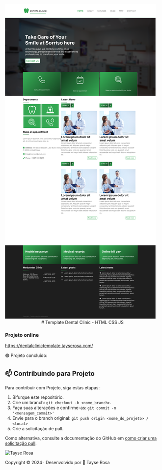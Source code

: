 <a href="https://www.tayserosa.com">
<img src="./LP_DentalClinic.png" target="_blank" alt="Tayse Rosa">
</a>

<div align="center">
# Template Dental Clinic - HTML CSS JS
</div>



### Projeto online
https://dentalclinictemplate.tayserosa.com/

🟢 Projeto concluído:



## 📫 Contribuindo para Projeto

Para contribuir com Projeto, siga estas etapas:

1. Bifurque este repositório.
2. Crie um branch: `git checkout -b <nome_branch>`.
3. Faça suas alterações e confirme-as: `git commit -m '<mensagem_commit>'`
4. Envie para o branch original: `git push origin <nome_do_projeto> / <local>`
5. Crie a solicitação de pull.

Como alternativa, consulte a documentação do GitHub em [como criar uma solicitação pull](https://help.github.com/en/github/collaborating-with-issues-and-pull-requests/creating-a-pull-request).


<a href="https://www.tayserosa.com">
<img src="./assets/readme-footer.png" target="_blank" alt="Tayse Rosa">
</a>

Copyright :copyright: 2024 · Desenvolvido por 💜 Tayse Rosa        
